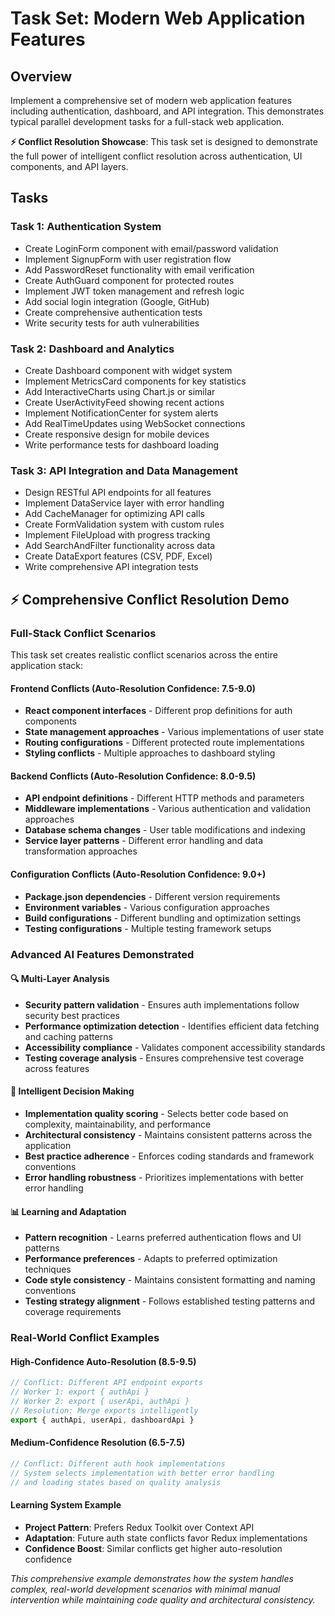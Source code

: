 # Task Set: Modern Web Application Features

## Overview
Implement a comprehensive set of modern web application features including authentication, dashboard, and API integration. This demonstrates typical parallel development tasks for a full-stack web application.

**⚡ Conflict Resolution Showcase**: This task set is designed to demonstrate the full power of intelligent conflict resolution across authentication, UI components, and API layers.

## Tasks

### Task 1: Authentication System
- Create LoginForm component with email/password validation
- Implement SignupForm with user registration flow
- Add PasswordReset functionality with email verification
- Create AuthGuard component for protected routes
- Implement JWT token management and refresh logic
- Add social login integration (Google, GitHub)
- Create comprehensive authentication tests
- Write security tests for auth vulnerabilities

### Task 2: Dashboard and Analytics
- Create Dashboard component with widget system
- Implement MetricsCard components for key statistics
- Add InteractiveCharts using Chart.js or similar
- Create UserActivityFeed showing recent actions
- Implement NotificationCenter for system alerts
- Add RealTimeUpdates using WebSocket connections
- Create responsive design for mobile devices
- Write performance tests for dashboard loading

### Task 3: API Integration and Data Management
- Design RESTful API endpoints for all features
- Implement DataService layer with error handling
- Add CacheManager for optimizing API calls
- Create FormValidation system with custom rules
- Implement FileUpload with progress tracking
- Add SearchAndFilter functionality across data
- Create DataExport features (CSV, PDF, Excel)
- Write comprehensive API integration tests

## ⚡ Comprehensive Conflict Resolution Demo

### Full-Stack Conflict Scenarios
This task set creates realistic conflict scenarios across the entire application stack:

#### Frontend Conflicts (Auto-Resolution Confidence: 7.5-9.0)
- **React component interfaces** - Different prop definitions for auth components
- **State management approaches** - Various implementations of user state
- **Routing configurations** - Different protected route implementations
- **Styling conflicts** - Multiple approaches to dashboard styling

#### Backend Conflicts (Auto-Resolution Confidence: 8.0-9.5)
- **API endpoint definitions** - Different HTTP methods and parameters
- **Middleware implementations** - Various authentication and validation approaches
- **Database schema changes** - User table modifications and indexing
- **Service layer patterns** - Different error handling and data transformation approaches

#### Configuration Conflicts (Auto-Resolution Confidence: 9.0+)
- **Package.json dependencies** - Different version requirements
- **Environment variables** - Various configuration approaches
- **Build configurations** - Different bundling and optimization settings
- **Testing configurations** - Multiple testing framework setups

### Advanced AI Features Demonstrated

#### 🔍 **Multi-Layer Analysis**
- **Security pattern validation** - Ensures auth implementations follow security best practices
- **Performance optimization detection** - Identifies efficient data fetching and caching patterns
- **Accessibility compliance** - Validates component accessibility standards
- **Testing coverage analysis** - Ensures comprehensive test coverage across features

#### 🎯 **Intelligent Decision Making**
- **Implementation quality scoring** - Selects better code based on complexity, maintainability, and performance
- **Architectural consistency** - Maintains consistent patterns across the application
- **Best practice adherence** - Enforces coding standards and framework conventions
- **Error handling robustness** - Prioritizes implementations with better error handling

#### 📊 **Learning and Adaptation**
- **Pattern recognition** - Learns preferred authentication flows and UI patterns
- **Performance preferences** - Adapts to preferred optimization techniques
- **Code style consistency** - Maintains consistent formatting and naming conventions
- **Testing strategy alignment** - Follows established testing patterns and coverage requirements

### Real-World Conflict Examples

#### High-Confidence Auto-Resolution (8.5-9.5)
```typescript
// Conflict: Different API endpoint exports
// Worker 1: export { authApi }
// Worker 2: export { userApi, authApi }
// Resolution: Merge exports intelligently
export { authApi, userApi, dashboardApi }
```

#### Medium-Confidence Resolution (6.5-7.5)
```typescript
// Conflict: Different auth hook implementations  
// System selects implementation with better error handling
// and loading states based on quality analysis
```

#### Learning System Example
- **Project Pattern**: Prefers Redux Toolkit over Context API
- **Adaptation**: Future auth state conflicts favor Redux implementations
- **Confidence Boost**: Similar conflicts get higher auto-resolution confidence

*This comprehensive example demonstrates how the system handles complex, real-world development scenarios with minimal manual intervention while maintaining code quality and architectural consistency.*